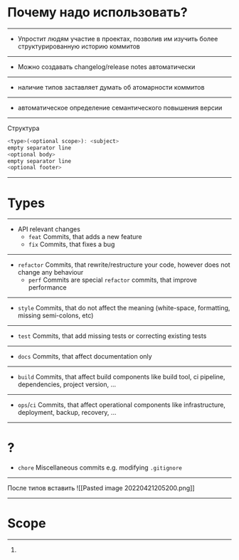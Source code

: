 

# Почему надо использовать?

---

- Упростит людям участие в проектах, позволив им изучить более структурированную историю коммитов

---

- Можно создавать changelog/release notes автоматически

---

- наличие типов заставляет думать об атомарности коммитов

---

- автоматическое определение семантического повышения версии 

---

Структура

```js
<type>(<optional scope>): <subject>
empty separator line
<optional body>
empty separator line
<optional footer>
```

---

# Types

---

-   API relevant changes
    -   `feat` Commits, that adds a new feature
    -   `fix` Commits, that fixes a bug

---

-   `refactor` Commits, that rewrite/restructure your code, however does not change any behaviour
    -   `perf` Commits are special `refactor` commits, that improve performance

---

-   `style` Commits, that do not affect the meaning (white-space, formatting, missing semi-colons, etc)

---
-   `test` Commits, that add missing tests or correcting existing tests

---
-   `docs` Commits, that affect documentation only

---
-   `build` Commits, that affect build components like build tool, ci pipeline, dependencies, project version, ...

---

-   `ops`/`ci` Commits, that affect operational components like infrastructure, deployment, backup, recovery, ...

---
# ?
-   `chore` Miscellaneous commits e.g. modifying `.gitignore`

---

После типов вставить
![[Pasted image 20220421205200.png]]

---

# Scope

---



1.


